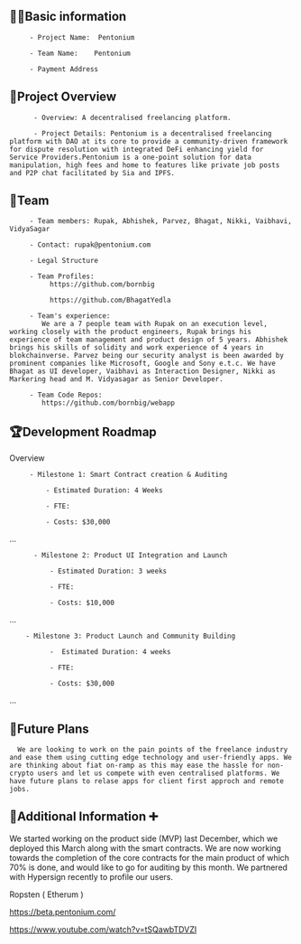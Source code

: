 ## 🧑‍💻Basic information

         - Project Name:  Pentonium

         - Team Name:    Pentonium

         - Payment Address 

## 🎯Project Overview

          - Overview: A decentralised freelancing platform.

          - Project Details: Pentonium is a decentralised freelancing platform with DAO at its core to provide a community-driven framework for dispute resolution with integrated DeFi enhancing yield for Service Providers.Pentonium is a one-point solution for data manipulation, high fees and home to features like private job posts and P2P chat facilitated by Sia and IPFS.

## 👥Team 

         - Team members: Rupak, Abhishek, Parvez, Bhagat, Nikki, Vaibhavi, VidyaSagar

         - Contact: rupak@pentonium.com

         - Legal Structure

         - Team Profiles: 
              https://github.com/bornbig

              https://github.com/BhagatYedla

         - Team's experience:
            We are a 7 people team with Rupak on an execution level, working closely with the product engineers, Rupak brings his experience of team management and product design of 5 years. Abhishek brings his skills of solidity and work experience of 4 years in blokchainverse. Parvez being our security analyst is been awarded by prominent companies like Microsoft, Google and Sony e.t.c. We have Bhagat as UI developer, Vaibhavi as Interaction Designer, Nikki as Markering head and M. Vidyasagar as Senior Developer.

         - Team Code Repos:
            https://github.com/bornbig/webapp

## 🏆Development Roadmap

 Overview
 

         - Milestone 1: Smart Contract creation & Auditing

             - Estimated Duration: 4 Weeks

             - FTE: 

             - Costs: $30,000

 ...
 
          - Milestone 2: Product UI Integration and Launch

              - Estimated Duration: 3 weeks

              - FTE: 

              - Costs: $10,000
...

        - Milestone 3: Product Launch and Community Building

              -  Estimated Duration: 4 weeks

              - FTE: 

              - Costs: $30,000

...

## 📡Future Plans
      We are looking to work on the pain points of the freelance industry and ease them using cutting edge technology and user-friendly apps. We are thinking about fiat on-ramp as this may ease the hassle for non-crypto users and let us compete with even centralised platforms. We have future plans to relase apps for client first approch and remote jobs.
      

## 🙋Additional Information ➕
We started working on the product side (MVP) last December, which we deployed this March along with the smart contracts. We are now working towards the completion of the core contracts for the main product of which 70% is done, and would like to go for auditing by this month. We partnered with Hypersign recently to profile our users.

Ropsten ( Etherum )

https://beta.pentonium.com/

https://www.youtube.com/watch?v=tSQawbTDVZI
